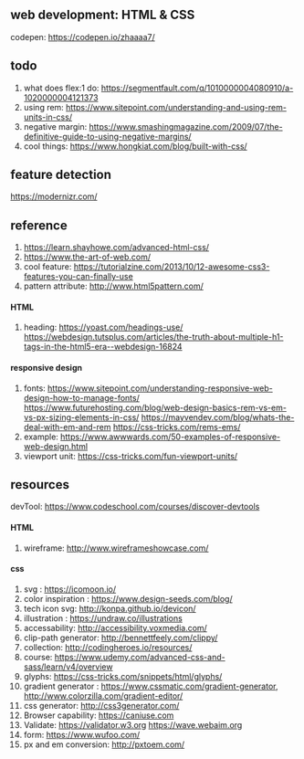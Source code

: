 ## web development: HTML & CSS

codepen: https://codepen.io/zhaaaa7/

## todo
1. what does flex:1 do: https://segmentfault.com/q/1010000004080910/a-1020000004121373
2. using rem: https://www.sitepoint.com/understanding-and-using-rem-units-in-css/
3. negative margin: https://www.smashingmagazine.com/2009/07/the-definitive-guide-to-using-negative-margins/
4. cool things: https://www.hongkiat.com/blog/built-with-css/


## feature detection
https://modernizr.com/


## reference
1. https://learn.shayhowe.com/advanced-html-css/
2. https://www.the-art-of-web.com/
3. cool feature: https://tutorialzine.com/2013/10/12-awesome-css3-features-you-can-finally-use
4. pattern attribute: http://www.html5pattern.com/


#### HTML
1. heading: https://yoast.com/headings-use/
            https://webdesign.tutsplus.com/articles/the-truth-about-multiple-h1-tags-in-the-html5-era--webdesign-16824
            
            
#### responsive design
1. fonts: https://www.sitepoint.com/understanding-responsive-web-design-how-to-manage-fonts/
          https://www.futurehosting.com/blog/web-design-basics-rem-vs-em-vs-px-sizing-elements-in-css/
          https://mayvendev.com/blog/whats-the-deal-with-em-and-rem
          https://css-tricks.com/rems-ems/
2. example: https://www.awwwards.com/50-examples-of-responsive-web-design.html
3. viewport unit: https://css-tricks.com/fun-viewport-units/

          
## resources
devTool: https://www.codeschool.com/courses/discover-devtools

#### HTML
1. wireframe: http://www.wireframeshowcase.com/

#### css
1. svg : https://icomoon.io/
2. color inspiration : https://www.design-seeds.com/blog/
3. tech icon svg: http://konpa.github.io/devicon/
4. illustration : https://undraw.co/illustrations
5. accessability: http://accessibility.voxmedia.com/
6. clip-path generator: http://bennettfeely.com/clippy/
7. collection: http://codingheroes.io/resources/
8. course: https://www.udemy.com/advanced-css-and-sass/learn/v4/overview
9. glyphs: https://css-tricks.com/snippets/html/glyphs/
10. gradient generator : https://www.cssmatic.com/gradient-generator, http://www.colorzilla.com/gradient-editor/
11. css generator: http://css3generator.com/
12. Browser capability: https://caniuse.com
13. Validate: https://validator.w3.org
               https://wave.webaim.org
14. form: https://www.wufoo.com/
15. px and em conversion: http://pxtoem.com/




          
